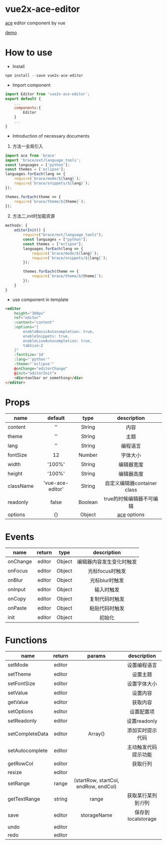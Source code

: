 vue2x-ace-editor
=
[ace](https://ace.c9.io/) editor component by vue

[demo](https://zjfcool.github.io/vue2x-ace-editor/example/dist)

How to use
=
* Install
```javascript
npm install --save vue2x-ace-editor
```
* Import component
```javascript
import Editor from 'vue2x-ace-editor';
export default {
    ...
    components:{
        Editor
    }
    ...
}
```
* Introduction of necessary documents
1. 方法一全局引入
```javascript
import ace from 'brace'
import 'brace/ext/language_tools';
const languages = ['python'];
const themes = ['eclipse'];
languages.forEach(lang => {
    require(`brace/mode/${lang}`);
    require(`brace/snippets/${lang}`);
});

themes.forEach(theme => {
    require(`brace/theme/${theme}`);
});
```
2. 方法二,init时加载资源
```javascript
methods: {
    editorInit() {
        require("brace/ext/language_tools");
        const languages = ["python"];
        const themes = ["eclipse"];
        languages.forEach(lang => {
            require(`brace/mode/${lang}`);
            require(`brace/snippets/${lang}`);
        });

        themes.forEach(theme => {
            require(`brace/theme/${theme}`);
        });
    }
}
```
* use component in template
``` html
<editor 
    height="300px" 
    ref="editor" 
    :content="content"  
    :options="{
        enableBasicAutocompletion: true,
        enableSnippets: true,
        enableLiveAutocompletion: true,
        tabSize:2
    }" 
    :fontSize='14' 
    :lang="'python'" 
    :theme="'eclipse'"
    @onChange="editorChange"
    @init="editorInit">
    <div>toolbar or something</div>    
</editor>
```

Props
=

| name      | default    | type      | description     |
| ---------- | :-----------:  | :-----------: | :-----------: |
| content     | ''     | String | 内容 |
| theme     | ''     | String | 主题 |
| lang     | ''     | String | 编程语言 |
| fontSize     | 12     | Number | 字体大小 |
| width     | '100%'     | String | 编辑器宽度 |
| height     | '100%'     | String | 编辑器高度 |
| className     | 'vue-ace-editor'     | String | 自定义编辑器container class |
| readonly     | false     | Boolean | true的时候编辑器不可编辑 |
| options     | {}     | Object | [ace](https://ace.c9.io/) options |

Events
=

| name      | return    | type      | description     |
| ---------- | :-----------:  | :-----------: | :-----------: |
| onChange     | editor     | Object | 编辑器内容发生变化时触发 |
| onFocus     | editor     | Object | 光标focus时触发  |
| onBlur     | editor    | Object | 光标blur时触发 |
| onInput     | editor     | Object | 输入时触发 |
| onCopy     | editor     | Object | 复制代码时触发 |
| onPaste     | editor     | Object | 粘贴代码时触发 |
| init     | editor     | Object | 初始化 |

Functions
=

| name      | return    | params      | description     |
| ---------- | :-----------:  | :-----------: | :-----------: |
| setMode     | editor     |  | 设置编程语言 |
| setTheme     | editor     |  | 设置主题  |
| setFontSize     | editor    |  | 设置字体大小 |
| setValue     | editor     |  | 设置内容 |
| getValue     | editor     |  | 获取内容 |
| setOptions     | editor     |  | 设置配置项 |
| setReadonly     | editor     |  | 设置readonly |
| setCompleteData     | editor     | Array() | 添加实时提示代码 |
| setAutocomplete     | editor     |  | 主动触发代码提示功能 |
| getRowCol     | editor     |  | 获取行列 |
| resize     | editor     |  |  |
| setRange     | range     | (startRow, startCol, endRow, endCol) |  |
| getTextRange     | string     | range | 获取某行某列到*行*列 |
| save     | editor     | storageName | 保存到localstorage |
| undo     | editor     |  |  |
| redo     | editor     |  |  |